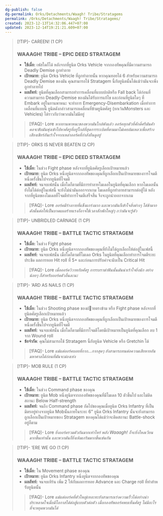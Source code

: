 ```yaml
---
dg-publish: false
dg-permalink: Orks/Detachments/Waagh! Tribe/Stratagems
permalink: /Orks/Detachments/Waagh! Tribe/Stratagems/
created: 2023-12-13T14:32:06.447+07:00
updated: 2023-12-14T19:21:21.609+07:00
---
```


> [!TIP]- CAREEN! (1 CP)
> ### WAAAGH! TRIBE – EPIC DEED STRATAGEM
> - **ใช้เมื่อ:** เฟสใดก็ได้ หลังจากที่ยูนิต Orks Vehicle จากกองทัพคุณที่มีความสามารถ Deadly Demise ถูกทําลาย
> - **เป้าหมาย:** ยูนิต Orks Vehicle ที่ถูกทําลายนั้น หากคุณทอยได้ 6 สําหรับความสามารถ Deadly Demise ของมัน คุณสามารถใช้ Stratagem นี้กับยูนิตนั้นได้แม้ว่ามันจะเพิ่งถูกทําลายไป
> - **ผลลัพท์:** ยูนิตที่คุณเลือกสามารถทําการเคลื่อนที่แบบปกติหรือ Fall back ได้ก่อนที่ความสามารถ Deadly-Demise ของมันได้รับการแก้ไข และก่อนที่ยูนิตใดๆ ที่ Embark อยู่ในยานพาหนะ จะทําการ Emergency-Disembarkation เมื่อทําการเคลื่อนที่แบบนี้ ยูนิตดังกล่าวสามารถเคลื่อนที่ข้ามยูนิตศัตรู (ยกเว้นMonsters และ Vehicles) ได้ราวกับว่าพวกมันไม่มีอยู่
> > [!FAQ]- Lore
> > *หากยานพาหนะของพวกมันใกล้พังแล้ว ออร์คทุกตัวที่ศักดิ์ศรีมันค้ําคอจะขับมันพุ่งเข้าไปหาศัตรูที่อยู่ใกล้ที่สุดการระเบิดที่ตามมาไม่เคยล้มเหลวเพื่อสร้างเสียงเชียร์อันเร้าใจจากเหล่าออร์คที่กําลังยืนดูอยู่*

> [!TIP]- ORKS IS NEVER BEATEN (2 CP)
> ### WAAAGH! TRIBE – EPIC DEED STRATAGEM
> - **ใช้เมื่อ:** ในช่วง Fight phase หลังจากที่ยูนิตศัตรูเลือกเป้าหมายแล้ว
> - **เป้าหมาย:** ยูนิต Orks หนึ่งยูนิตจากกองทัพของคุณที่ถูกเลือกเป็นเป้าหมายของการโจมตีหนึ่งครั้งขึ้นไปจากยูนิตที่โจมตี
> - **ผลลัพท์:** จนจบเฟสนั้น เมื่อใดก็ตามที่มีการทําลายโมเดลในยูนิตที่คุณเลือก หากโมเดลนั้นยังไม่ได้ต่อสู้ในเฟสนี้ จะยังไม่นํามันออกจากเกม โมเดลที่ถูกทําลายสามารถต่อสู้ได้ หลังจากที่ยูนิตของโมเดลที่โจมตีทําการโจมตีเสร็จสิ้น จึงจะถูกนําออกจากเกม
> > [!FAQ]- Lore
> > *ออร์คมีร่างกายที่แข็งแกร่งมาก และพวกมันก็เข้าใจสิ่งต่างๆ ได้ช้ามาก ดังนั้นต่อให้เป็นบาดแผลร้ายแรงก็อาจใช้เวลาสักพักใหญ่ๆ กว่ามันจะรู้ตัว*

> [!TIP]- UNBRIDLED CARNAGE (1 CP)
> ### WAAAGH! TRIBE – BATTLE TACTIC STRATAGEM
> - **ใช้เมื่อ:** ในช่วง Fight phase
> - **เป้าหมาย:** ยูนิต Orks หนึ่งยูนิตจากกองทัพของคุณที่ยังไม่ได้ถูกเลือกให้ต่อสู้ในเฟสนี้
> - **ผลลัพท์:** จนจบเฟสนั้น เมื่อใดก็ตามที่โมเดล Orks ในยูนิตที่คุณเลือกทําการโจมตีระยะประชิด ผลการทอย Hit roll ที่ 5+ และก่อนการปรับค่าจะนับเป็น Critical Hit
> > [!FAQ]- Lore
> > *เมื่อออร์ควิวาทกับศัตรู การรบราฆ่าฟันนั้นมันน่าเร้าใจยิ่งนัก อย่างน้อยๆ ก็สําหรับออร์คตัวอื่นละนะ*

> [!TIP]- ’ARD AS NAILS (1 CP)
> ### WAAAGH! TRIBE – BATTLE TACTIC STRATAGEM
> - **ใช้เมื่อ:** ในช่วง Shooting phase ของฝายตรงข้าม หรือ Fight phase หลังจากที่ยูนิตศัตรูเลือกเป้าหมายแล้ว
> - **เป้าหมาย:** ยูนิต Orks หนึ่งยูนิตจากกองทัพของคุณที่ถูกเลือกเป็นเป้าหมายของการโจมตีหนึ่งครั้งขึ้นไปจากยูนิตที่โจมตี
> - **ผลลัพท์:** จนจบเฟสนั้น เมื่อใดก็ตามที่มีการโจมตีโดยมีเป้าหมายเป็นยูนิตที่คุณเลือก ลบ 1 จาก Wound roll
> - **ข้อจํากัด**: คุณไม่สามารถใช้ Stratagem นี้กับยูนิต Vehicle หรือ Gretchin ได้
> > [!FAQ]- Lore
> > *แม้แต่ออร์คบอยที่กาก...กากสุดๆ ยังสามารถทนต่อความเสียหายอันมหาศาลได้ก่อนที่มันจะม่องเท่ง*

> [!TIP]- MOB RULE (1 CP)
> ### WAAAGH! TRIBE – BATTLE TACTIC STRATAGEM
> - **ใช้เมื่อ:** ในช่วง Command phase ของคุณ
> - **เป้าหมาย:** ยูนิต Mob หนึ่งยูนิตจากกองทัพของคุณที่มีโมเดล 10 ตัวขึ้นไป และไม่ติดสถานะ Below Half-strength
> - **ผลลัพท์:** จนถึง Command phase ถัดไปของคุณเมื่อยูนิต Orks Infantry ที่เป็นมิตรอยู่ห่างจากยูนิต Mobนั้นภายในระยะ 6" ยูนิต Orks Infantry นั้นจะยังสามารถถูกเลือกเป็นเป้าหมายของ Stratagem ของคุณได้แม้ว่าจะติดสถานะ Battle-shock อยู่ก็ตาม
> > [!FAQ]- Lore
> > *ยิ่งออร์ครวมตัวกันมากเท่าไหร่ พลัง Waaagh! ก็จะยิ่งไหลเวียนมากขึ้นเท่านั้น และพวกมันก็ยิ่งเหิมเกริมมากขึ้นเช่นกัน*

> [!TIP]- ’ERE WE GO (1 CP)
> ### WAAAGH! TRIBE – BATTLE TACTIC STRATAGEM
> - **ใช้เมื่อ:** ใน Movement phase ของคุณ
> - **เป้าหมาย:** ยูนิต Orks Infantry หนึ่งยูนิตจากกองทัพของคุณ
> - **ผลลัพท์:** จนจบเทิร์น เพิ่ม 2 ให้กับผลการทอย Advance และ Charge roll ที่ทําสําหรับยูนิตนั้น
> > [!FAQ]- Lore
> > *แม้แต่ออร์คที่ตัวใหญ่เทอะทะยังสามารถเร่งความเร็วได้อย่างน่าประหลาดใจเมื่อมีโอกาสได้ต่อสู้แบบตัวต่อตัว เมื่อกองทัพออร์คพบเห็นศัตรู ไม่มีอะไรที่จะหยุดพวกมันได้*